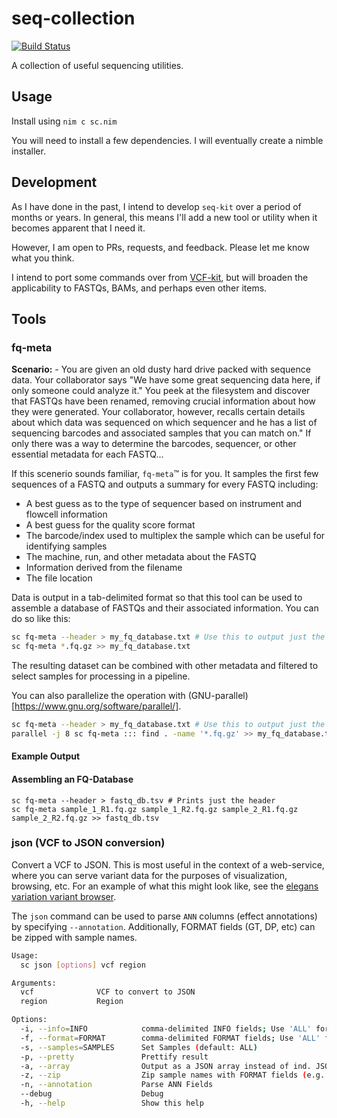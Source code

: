 # seq-collection

[![Build Status](https://travis-ci.org/danielecook/seq-collection.svg?branch=development)](https://travis-ci.org/danielecook/seq-collection)

A collection of useful sequencing utilities.

## Usage

Install using `nim c sc.nim`

You will need to install a few dependencies. I will eventually create a nimble installer.

## Development

As I have done in the past, I intend to develop `seq-kit` over a period of months or years. In general, this means I'll add a new tool or utility when it becomes apparent that I need it.

However, I am open to PRs, requests, and feedback. Please let me know what you think.

I intend to port some commands over from [VCF-kit](https://github.com/AndersenLab/VCF-kit), but will broaden the applicability to FASTQs, BAMs, and perhaps even other items.
 
## Tools

### fq-meta

__Scenario:__ - You are given an old dusty hard drive packed with sequence data. Your collaborator says "We have some great sequencing data here, if only someone could analyze it." You peek at the filesystem and discover that FASTQs have been renamed, removing crucial information about how they were generated. Your collaborator, however, recalls certain details about which data was sequenced on which sequencer and he has a list of sequencing barcodes and associated samples that you can match on." If only there was a way to determine the barcodes, sequencer, or other essential metadata for each FASTQ...

If this scenerio sounds familiar, `fq-meta`™ is for you. It samples the first few sequences of a FASTQ and outputs a summary for every FASTQ including:

* A best guess as to the type of sequencer based on instrument and flowcell information
* A best guess for the quality score format
* The barcode/index used to multiplex the sample which can be useful for identifying samples
* The machine, run, and other metadata about the FASTQ
* Information derived from the filename
* The file location

Data is output in a tab-delimited format so that this tool can be used to assemble a database of FASTQs and their associated information. You can do so like this:

```bash
sc fq-meta --header > my_fq_database.txt # Use this to output just the variable names
sc fq-meta *.fq.gz >> my_fq_database.txt
```

The resulting dataset can be combined with other metadata and filtered to select samples for processing in a pipeline.

You can also parallelize the operation with (GNU-parallel)[https://www.gnu.org/software/parallel/].

```bash
sc fq-meta --header > my_fq_database.txt # Use this to output just the variable names
parallel -j 8 sc fq-meta ::: find . -name '*.fq.gz' >> my_fq_database.txt
```

#### Example Output



#### Assembling an FQ-Database

```
sc fq-meta --header > fastq_db.tsv # Prints just the header
sc fq-meta sample_1_R1.fq.gz sample_1_R2.fq.gz sample_2_R1.fq.gz sample_2_R2.fq.gz >> fastq_db.tsv
```

### json (VCF to JSON conversion)

Convert a VCF to JSON. This is most useful in the context of a web-service, where you can serve variant data for the purposes of visualization, browsing, etc. For an example of what this might look like, see the [elegans variation variant browser](https://elegansvariation.org/data/browser/).

The `json` command can be used to parse `ANN` columns (effect annotations) by specifying `--annotation`. Additionally, FORMAT fields (GT, DP, etc) can be zipped with sample names.

```bash
Usage:
  sc json [options] vcf region

Arguments:
  vcf              VCF to convert to JSON
  region           Region

Options:
  -i, --info=INFO            comma-delimited INFO fields; Use 'ALL' for everything
  -f, --format=FORMAT        comma-delimited FORMAT fields; Use 'ALL' for everything
  -s, --samples=SAMPLES      Set Samples (default: ALL)
  -p, --pretty               Prettify result
  -a, --array                Output as a JSON array instead of ind. JSON lines
  -z, --zip                  Zip sample names with FORMAT fields (e.g. {'sample1': 25, 'sample2': 34})
  -n, --annotation           Parse ANN Fields
  --debug                    Debug
  -h, --help                 Show this help
```

